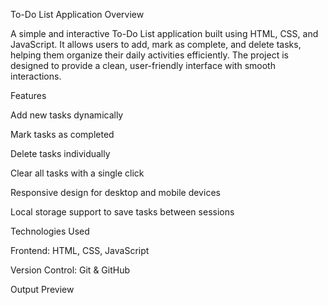 To-Do List Application Overview

A simple and interactive To-Do List application built using HTML, CSS, and JavaScript. It allows users to add, mark as complete, and delete tasks, helping them organize their daily activities efficiently. The project is designed to provide a clean, user-friendly interface with smooth interactions.

Features

Add new tasks dynamically

Mark tasks as completed

Delete tasks individually

Clear all tasks with a single click

Responsive design for desktop and mobile devices

Local storage support to save tasks between sessions

Technologies Used

Frontend: HTML, CSS, JavaScript

Version Control: Git & GitHub

Output Preview
